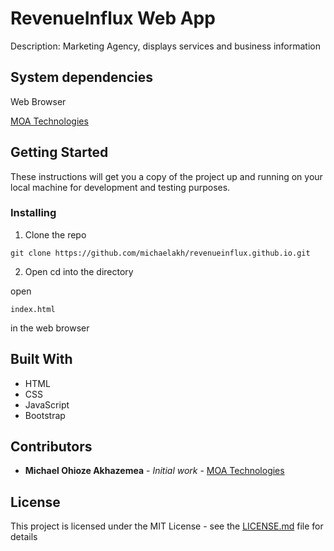 # RevenueInflux Web App

Description: Marketing Agency, displays services and business information

## System dependencies

Web Browser

[MOA Technologies](https://moatechnologies.herokuapp.com)

## Getting Started

These instructions will get you a copy of the project up and running on your local machine for development and testing purposes.

### Installing

1. Clone the repo

``` console
git clone https://github.com/michaelakh/revenueinflux.github.io.git
```

2. Open cd into the directory

open

``` console
index.html
```
in the web browser

## Built With
* HTML
* CSS
* JavaScript
* Bootstrap

## Contributors

* **Michael Ohioze Akhazemea** - *Initial work* - [MOA Technologies](https://moatechnologies.herokuapp.com)


## License

This project is licensed under the MIT License - see the [LICENSE.md](LICENSE.md) file for details

